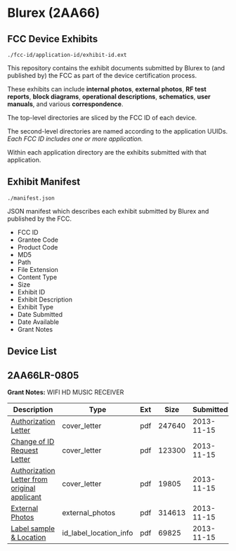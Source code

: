 # Blurex (2AA66)
## FCC Device Exhibits

```
./fcc-id/application-id/exhibit-id.ext
```

This repository contains the exhibit documents submitted by Blurex to (and published by) the FCC as part of the device certification process.

These exhibits can include **internal photos**, **external photos**, **RF test reports**, **block diagrams**, **operational descriptions**, **schematics**, **user manuals**, and various **correspondence**.

The top-level directories are sliced by the FCC ID of each device.

The second-level directories are named according to the application UUIDs. *Each FCC ID includes one or more application.*

Within each application directory are the exhibits submitted with that application. 

## Exhibit Manifest

```
./manifest.json
```

JSON manifest which describes each exhibit submitted by Blurex and published by the FCC.

- FCC ID
- Grantee Code
- Product Code
- MD5
- Path
- File Extension
- Content Type
- Size
- Exhibit ID
- Exhibit Description
- Exhibit Type
- Date Submitted
- Date Available
- Grant Notes

## Device List
## 2AA66LR-0805
**Grant Notes:** WIFI HD MUSIC RECEIVER

| Description | Type | Ext | Size | Submitted | Available |
| ----------- | ---- | --- | ---- | --------- | --------- |
| [Authorization Letter](2AA66LR-0805/2086e8002e80efa6939d89b551a5e3b1/2119783.pdf) | cover_letter | pdf | 247640 | 2013-11-15 | 2013-11-15 |
| [Change of ID Request Letter](2AA66LR-0805/2086e8002e80efa6939d89b551a5e3b1/2119784.pdf) | cover_letter | pdf | 123300 | 2013-11-15 | 2013-11-15 |
| [Authorization Letter from original applicant](2AA66LR-0805/2086e8002e80efa6939d89b551a5e3b1/2119785.pdf) | cover_letter | pdf | 19805 | 2013-11-15 | 2013-11-15 |
| [External Photos](2AA66LR-0805/2086e8002e80efa6939d89b551a5e3b1/2119786.pdf) | external_photos | pdf | 314613 | 2013-11-15 | 2013-11-15 |
| [Label sample & Location](2AA66LR-0805/2086e8002e80efa6939d89b551a5e3b1/2119787.pdf) | id_label_location_info | pdf | 69825 | 2013-11-15 | 2013-11-15 |

